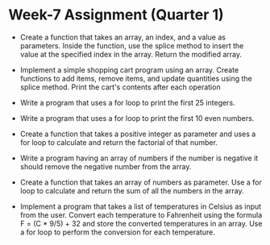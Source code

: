 <h1>Week-7 Assignment (Quarter 1)</h1>

- Create a function that takes an array, an index, and a value as parameters. Inside the function, use the splice method to insert the value 
at the specified index in the array. Return the modified array.

 - Implement a simple shopping cart program using an array. Create functions to add items, remove items, and update quantities using the splice
 method. Print the cart's contents after each operation

 - Write a program that uses a for loop to print the first 25 integers.

 - Write a program that uses a for loop to print the first 10 even numbers.

 - Create a function that takes a positive integer as parameter and uses a for loop to calculate and return the factorial of that number.

 - Write a program having an array of numbers if the number is negative it should remove the negative number from the array.

 - Create a function that takes an array of numbers as parameter. Use a for loop to calculate and return the sum of all the numbers in the array.

 - Implement a program that takes a list of temperatures in Celsius as input from the user. Convert each temperature to Fahrenheit using the
formula F = (C * 9/5) + 32 and store the converted temperatures in an array. Use a for loop to perform the conversion for each temperature.
